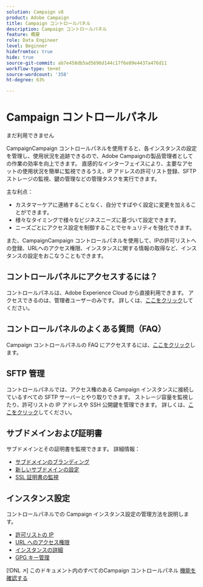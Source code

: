 ```yaml
---
solution: Campaign v8
product: Adobe Campaign
title: Campaign コントロールパネル
description: Campaign コントロールパネル
feature: 概要
role: Data Engineer
level: Beginner
hidefromtoc: true
hide: true
source-git-commit: ab7e458db5ad5696d144c17f6e89e4437a476d11
workflow-type: tm+mt
source-wordcount: '358'
ht-degree: 63%

---
```


# Campaign コントロールパネル

まだ利用できません

CampaignCampaign コントロールパネルを使用すると、各インスタンスの設定を管理し、使用状況を追跡できるので、Adobe Campaignの製品管理者としての作業の効率を向上できます。 直感的なインターフェイスにより、主要なアセットの使用状況を簡単に監視できるうえ、IP アドレスの許可リスト登録、SFTP ストレージの監視、鍵の管理などの管理タスクを実行できます。

主な利点：

* カスタマーケアに連絡することなく、自分ですばやく設定に変更を加えることができます。
* 様々なタイミングで様々なビジネスニーズに基づいて設定できます。
* ニーズごとにアクセス設定を制御することでセキュリティを強化できます。

また、CampaignCampaign コントロールパネルを使用して、IPの許可リストへの登録、URLへのアクセス権限、インスタンスに関する情報の取得など、インスタンスの設定をおこなうこともできます。

## コントロールパネルにアクセスするには？

コントロールパネルは、Adobe Experience Cloud から直接利用できます。 アクセスできるのは、管理者ユーザーのみです。 詳しくは、[ここをクリック](https://experienceleague.adobe.com/docs/control-panel/using/discover-control-panel/accessing-control-panel.html)してください。

## コントロールパネルのよくある質問（FAQ）

Campaign コントロールパネルの FAQ にアクセスするには、[ここをクリック](https://experienceleague.adobe.com/docs/control-panel/using/discover-control-panel/key-features.html)します。

## SFTP 管理

コントロールパネルでは、アクセス権のある Campaign インスタンスに接続しているすべての SFTP サーバーとやり取りできます。 ストレージ容量を監視したり、許可リストの IP アドレスや SSH 公開鍵を管理できます。 詳しくは、[ここをクリック](https://experienceleague.adobe.com/docs/control-panel/using/sftp-management/about-sftp-management.html?lang=ja#sftp-management)してください。

## サブドメインおよび証明書

サブドメインとその証明書を監視できます。 詳細情報：
* [サブドメインのブランディング](https://experienceleague.adobe.com/docs/control-panel/using/subdomains-and-certificates/subdomains-branding.html)
* [新しいサブドメインの設定](https://experienceleague.adobe.com/docs/control-panel/using/subdomains-and-certificates/setting-up-new-subdomain.html)
* [SSL 証明書の監視](https://experienceleague.adobe.com/docs/control-panel/using/subdomains-and-certificates/monitoring-ssl-certificates.html)

## インスタンス設定

コントロールパネルでの Campaign インスタンス設定の管理方法を説明します。 
* [許可リストの IP](https://experienceleague.adobe.com/docs/control-panel/using/instances-settings/ip-allow-listing-instance-access.html)
* [URL へのアクセス権限](https://experienceleague.adobe.com/docs/control-panel/using/instances-settings/url-permissions.html)
* [インスタンスの詳細](https://experienceleague.adobe.com/docs/control-panel/using/instances-settings/instance-details.html)
* [GPG キー管理](https://experienceleague.adobe.com/docs/control-panel/using/instances-settings/gpg-keys-management.html)

[!DNL :arrow_upper_right:] このドキュメント内のすべてのCampaign コントロールパネル [機能を確認する](https://experienceleague.adobe.com/docs/control-panel/using/control-panel-home.html?lang=ja)
